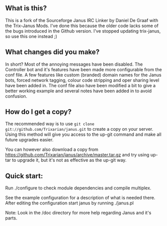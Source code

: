 What is this?
-------------

This is a fork of the Sourceforge Janus IRC Linker by Daniel De Graaf with the Trix-Janus Mods. I've done this because the older code lacks some of the bugs introduced in the Github version. I've stopped updating trix-janus, so use this one instead ;)

What changes did you make?
--------------------------

In short? Most of the annoying messages have been disabled. The Controller bot and it's features have been made more configurable from the conf file. A few features like custom (branded) domain names for the Janus bots, forced network tagging, colour code stripping and oper sharing level have been added in. The conf file also have been modified a bit to give a better working example and several notes have been added in to avoid confusion.

How do I get a copy?
--------------------

The recommended way is to use `git clone git://github.com/Trixarian/janus.git` to create a copy on your server. Using this method will give you access to the up-git command and make all future upgrades easier.

You can however also download a copy from https://github.com/Trixarian/janus/archive/master.tar.gz and try using up-tar to upgrade it, but it's not as effective as the up-git way.

Quick start:
------------

Run ./configure to check module dependencies and compile multiplex.

See the example configuration for a description of what is needed there.
After editing the configuration start janus by running ./janus.pl

Note: Look in the /doc directory for more help regarding Janus and it's parts.